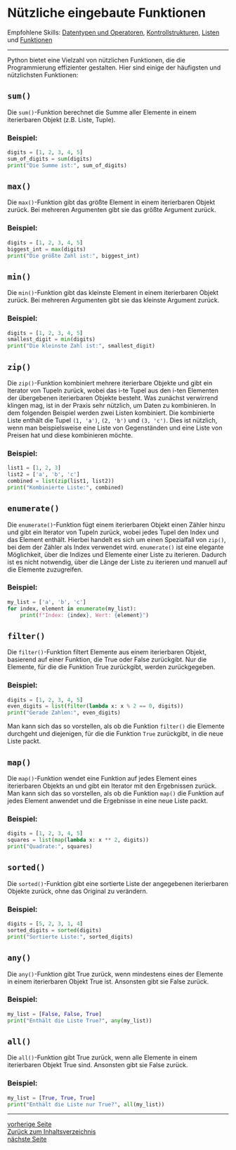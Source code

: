 # Nützliche eingebaute Funktionen

Empfohlene Skills: [Datentypen und Operatoren](01_datentypen_operationen.md), [Kontrollstrukturen](02_kontrollstrukturen.md),
[Listen](04_listen.md) und [Funktionen](09_funktionen.md)

---

Python bietet eine Vielzahl von nützlichen Funktionen, die die Programmierung effizienter gestalten. Hier sind einige der häufigsten und nützlichsten Funktionen:

## `sum()`

Die `sum()`-Funktion berechnet die Summe aller Elemente in einem iterierbaren Objekt (z.B. Liste, Tuple).

### Beispiel:

```python
digits = [1, 2, 3, 4, 5]
sum_of_digits = sum(digits)
print("Die Summe ist:", sum_of_digits)  
```


## `max()`

Die `max()`-Funktion gibt das größte Element in einem iterierbaren Objekt zurück. Bei mehreren Argumenten gibt sie das größte Argument zurück.

### Beispiel:

```python
digits = [1, 2, 3, 4, 5]
biggest_int = max(digits)
print("Die größte Zahl ist:", biggest_int)  
```


## `min()`

Die `min()`-Funktion gibt das kleinste Element in einem iterierbaren Objekt zurück. Bei mehreren Argumenten gibt sie das kleinste Argument zurück.

### Beispiel:

```python
digits = [1, 2, 3, 4, 5]
smallest_digit = min(digits)
print("Die kleinste Zahl ist:", smallest_digit)  
```


## `zip()`

Die `zip()`-Funktion kombiniert mehrere iterierbare Objekte und gibt ein Iterator von Tupeln zurück, wobei 
das i-te Tupel aus den i-ten Elementen der übergebenen iterierbaren Objekte besteht.
Was zunächst verwirrend klingen mag, ist in der Praxis sehr nützlich, um Daten zu kombinieren. In dem folgenden Beispiel
werden zwei Listen kombiniert. Die kombinierte Liste enthält die Tupel `(1, 'a')`, `(2, 'b')` und `(3, 'c')`. Dies
ist nützlich, wenn man beispielsweise eine Liste von Gegenständen und eine Liste von Preisen hat und diese kombinieren möchte.

### Beispiel:

```python
list1 = [1, 2, 3]
list2 = ['a', 'b', 'c']
combined = list(zip(list1, list2))
print("Kombinierte Liste:", combined)
```


## `enumerate()`

Die `enumerate()`-Funktion fügt einem iterierbaren Objekt einen Zähler hinzu und gibt ein Iterator von Tupeln zurück, 
wobei jedes Tupel den Index und das Element enthält. Hierbei handelt es sich um einen Spezialfall von `zip()`, bei dem
der Zähler als Index verwendet wird. `enumerate()` ist eine elegante Möglichkeit, über die Indizes und Elemente einer Liste zu iterieren.
Dadurch ist es nicht notwendig, über die Länge der Liste zu iterieren und manuell auf die Elemente zuzugreifen.

### Beispiel:

```python
my_list = ['a', 'b', 'c']
for index, element in enumerate(my_list):
    print(f"Index: {index}, Wert: {element}")
```


## `filter()`

Die `filter()`-Funktion filtert Elemente aus einem iterierbaren Objekt, basierend auf einer Funktion, die 
True oder False zurückgibt. Nur die Elemente, für die die Funktion True zurückgibt, werden zurückgegeben.

### Beispiel:

```python
digits = [1, 2, 3, 4, 5]
even_digits = list(filter(lambda x: x % 2 == 0, digits))
print("Gerade Zahlen:", even_digits)  
```

Man kann sich das so vorstellen, als ob die Funktion `filter()` die Elemente durchgeht und diejenigen, für die die Funktion `True` zurückgibt, in die neue Liste packt.


## `map()`

Die `map()`-Funktion wendet eine Funktion auf jedes Element eines iterierbaren Objekts an und gibt ein Iterator mit den 
Ergebnissen zurück. Man kann sich das so vorstellen, als ob die Funktion `map()` die Funktion auf jedes Element anwendet und die Ergebnisse in eine neue Liste packt.

### Beispiel:

```python
digits = [1, 2, 3, 4, 5]
squares = list(map(lambda x: x ** 2, digits))
print("Quadrate:", squares)  
```


## `sorted()`

Die `sorted()`-Funktion gibt eine sortierte Liste der angegebenen iterierbaren Objekte zurück, ohne das Original zu verändern.

### Beispiel:

```python
digits = [5, 2, 3, 1, 4]
sorted_digits = sorted(digits)
print("Sortierte Liste:", sorted_digits)  
```


## `any()`

Die `any()`-Funktion gibt True zurück, wenn mindestens eines der Elemente in einem iterierbaren Objekt True ist. 
Ansonsten gibt sie False zurück.

### Beispiel:

```python
my_list = [False, False, True]
print("Enthält die Liste True?", any(my_list))  
```


## `all()`

Die `all()`-Funktion gibt True zurück, wenn alle Elemente in einem iterierbaren Objekt True sind. Ansonsten gibt sie False zurück.

### Beispiel:

```python
my_list = [True, True, True]
print("Enthält die Liste nur True?", all(my_list))  
```

---

[vorherige Seite](09_funktionen.md)  
[Zurück zum Inhaltsverzeichnis](00_inhaltsverzeichnis.md)  
[nächste Seite](11_rekursion.md)
